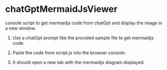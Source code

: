 # chatGptMermaidJsViewer
console script to get mermaidjs code from chatGpt and display the image in a new window.


1. Use a chatGpt prompt like the provided sample file to get mermaidjs code.

2. Paste the code from script.js into the browser console.

3. It should open a new tab with the mermaidjs diagram displayed.


